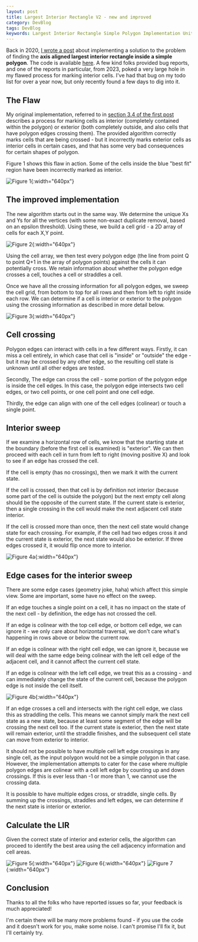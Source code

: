 ```yaml
---
layout: post
title: Largest Interior Rectangle V2 - new and improved
category: DevBlog
tags: DevBlog
keywords: Largest Interior Rectangle Simple Polygon Implementation Unity3d Mathematics
---
```

Back in 2020, [I wrote a post][post_1] about implementing a solution to the problem
of finding the **axis aligned largest interior rectangle inside a simple polygon**. The code is available [here][the_repo]. 
A few kind folks provided bug reports, and one of the reports in particular, from 2023, poked a very large
hole in my flawed process for marking interior cells. I've had that bug on my todo list for over a year now,
but only recently found a few days to dig into it.

## The Flaw

My original implementation, referred to in [section 3.4 of the first post][post_1_section_3_4] describes a process
for marking cells as interior (completely contained within the polygon) or exterior (both completely outside, and
also cells that have polygon edges crossing them). The provided algorithm correctly marks cells that are being
crossed - but it incorrectly marks exterior cells as interior cells in certain cases, and that has some very
bad consequences for certain shapes of polygon.

Figure 1 shows this flaw in action. Some of the cells inside the blue "best fit" region have been incorrectly marked
as interior.


![Figure 1](/assets/images/lirv2/lirv2_flawed.png "Figure 1: I'm not certain, but I don't think that's completely inside the polygon."){:width="640px"}


## The improved implementation

The new algorithm starts out in the same way. We determine the unique Xs and Ys for all the vertices (with some
non-exact duplicate removal, based on an epsilon threshold). Using these, we build a cell grid - a 2D array of cells
for each X,Y point.

![Figure 2](/assets/images/lirv2/lirv2_cellarray.png "Figure 2: The cell array."){:width="640px"}

Using the cell array, we then test every polygon edge (the line from point Q to point Q+1 in the array of polygon
points) against the cells it can potentially cross. We retain information about whether the polygon edge crosses a cell,
touches a cell or straddles a cell.

Once we have all the crossing information for all polygon edges, we sweep the cell grid, from bottom to
top for all rows and then from left to right inside each row. We can determine if a cell is interior or exterior
to the polygon using the crossing information as described in more detail below.

![Figure 3](/assets/images/lirv2/lirv2_interiorcells.png "Figure 3: Interior cells."){:width="640px"}

## Cell crossing

Polygon edges can interact with cells in a few different ways. Firstly, it can miss a cell entirely, in which case that cell
is "inside" or "outside" the edge - but it may be crossed by any other edge, so the resulting cell state is unknown
until all other edges are tested.

Secondly, The edge can cross the cell - some portion of the polygon edge is inside the cell edges. In this case, the
polygon edge intersects two cell edges, or two cell points, or one cell point and one cell edge.

Thirdly, the edge can align with one of the cell edges (colinear) or touch a single point.

## Interior sweep

If we examine a horizontal row of cells, we know that the starting state at the boundary (before the first cell is examined) is
"exterior". We can then proceed with each cell in turn from left to right (moving positive X) and look to see if an edge
has crossed the cell.

If the cell is empty (has no crossings), then we mark it with the current state.

If the cell is crossed, then that cell is by definition not interior (because some part of the cell is outside the polygon)
but the next empty cell along should be the opposite of the current state. If the current state is exterior, then a single crossing
in the cell would make the next adjacent cell state interior.

If the cell is crossed more than once, then the next cell state would change state for each crossing. For example, if the
cell had two edges cross it and the current state is exterior, the next state would also be exterior. If three edges
crossed it, it would flip once more to interior.

![Figure 4a](/assets/images/lirv2/lirv2_sweep.png "Figure 4a: Cell state during sweep."){:width="640px"}

## Edge cases for the interior sweep

There are some edge cases (geometry joke, haha) which affect this simple view. Some are important, some have no effect on
the sweep.

If an edge touches a single point on a cell, it has no impact on the state of the next cell - by definition, the edge
has not crossed the cell.

If an edge is colinear with the top cell edge, or bottom cell edge, we can ignore it - we only care about horizontal
traversal, we don't care what's happening in rows above or below the current row.

If an edge is colinear with the right cell edge, we can ignore it, because we will deal with the same edge being
colinear with the left cell edge of the adjacent cell, and it cannot affect the current cell state.

If an edge is colinear with the left cell edge, we treat this as a crossing - and can immediately change the state
of the current cell, because the polygon edge is not inside the cell itself.

![Figure 4b](/assets/images/lirv2/lirv2_cellcross.png "Figure 4b: Types of cell crossing."){:width="640px"}

If an edge crosses a cell and intersects with the right cell edge, we class this as straddling the cells. This means
we cannot simply mark the next cell state as a new state, because at least some segment of the edge will be crossing
the next cell too. If the current state is exterior, then the next state will remain exterior, until the straddle
finishes, and the subsequent cell state can move from exterior to interior.

It should not be possible to have multiple cell left edge crossings in any single cell, as the input polygon would not
be a simple polygon in that case. However, the implementation attempts to cater for the case where multiple polygon
edges are colinear with a cell left edge by counting up and down crossings. If this is ever less than -1 or more than 1,
we cannot use the crossing data.

It is possible to have multiple edges cross, or straddle, single cells. By summing up the crossings, straddles and
left edges, we can determine if the next state is interior or exterior.

## Calculate the LIR

Given the correct state of interior and exterior cells, the algorithm can proceed to identify the best area using
the cell adjacency information and cell areas.

![Figure 5](/assets/images/lirv2/lirv2_working.png "Figure 5: Correct LIR."){:width="640px"}
![Figure 6](/assets/images/lirv2/lirv2_working2.png "Figure 6: Correct LIR for issue 6."){:width="640px"}
![Figure 7](/assets/images/lirv2/lirv2_working4.png "Figure 7: Correct LIR for issue 7."){:width="640px"}

## Conclusion

Thanks to all the folks who have reported issues so far, your feedback is much appreciated!

I'm certain there will be many more problems found - if you use the code and it doesn't work for you, make some noise.
I can't promise I'll fix it, but I'll certainly try.






[post_1]: https://evryway.com/largest-interior/
[post_1_section_3_4]: https://evryway.com/largest-interior/#step4

[the_repo]: https://github.com/Evryway/lir

